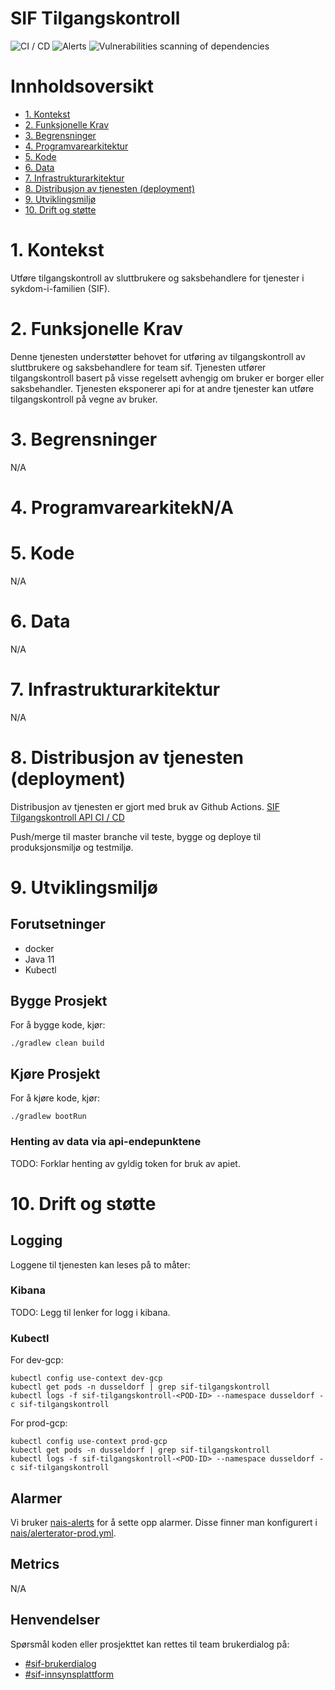 # SIF Tilgangskontroll

![CI / CD](https://github.com/navikt/sif-tilgangskontroll/workflows/CI%20/%20CD/badge.svg)
![Alerts](https://github.com/navikt/sif-tilgangskontroll/workflows/Alerts/badge.svg)
![Vulnerabilities scanning of dependencies](https://github.com/navikt/sif-tilgangskontroll/workflows/Vulnerabilities%20scanning%20of%20dependencies/badge.svg)

# Innholdsoversikt
* [1. Kontekst](#1-kontekst)
* [2. Funksjonelle Krav](#2-funksjonelle-krav)
* [3. Begrensninger](#3-begrensninger)
* [4. Programvarearkitektur](#5-programvarearkitektur)
* [5. Kode](#6-kode)
* [6. Data](#7-data)
* [7. Infrastrukturarkitektur](#8-infrastrukturarkitektur)
* [8. Distribusjon av tjenesten (deployment)](#9-distribusjon-av-tjenesten-deployment)
* [9. Utviklingsmiljø](#10-utviklingsmilj)
* [10. Drift og støtte](#11-drift-og-sttte)

# 1. Kontekst
Utføre tilgangskontroll av sluttbrukere og saksbehandlere for tjenester i sykdom-i-familien (SIF).

# 2. Funksjonelle Krav
Denne tjenesten understøtter behovet for utføring av tilgangskontroll av sluttbrukere og saksbehandlere for team sif.
Tjenesten utfører tilgangskontroll basert på visse regelsett avhengig om bruker er borger eller saksbehandler.
Tjenesten eksponerer api for at andre tjenester kan utføre tilgangskontroll på vegne av bruker.

# 3. Begrensninger
N/A

# 4. ProgramvarearkitekN/A

# 5. Kode
N/A

# 6. Data
N/A

# 7. Infrastrukturarkitektur
N/A

# 8. Distribusjon av tjenesten (deployment)
Distribusjon av tjenesten er gjort med bruk av Github Actions.
[SIF Tilgangskontroll API CI / CD](https://github.com/navikt/sif-tilgangskontroll/actions)

Push/merge til master branche vil teste, bygge og deploye til produksjonsmiljø og testmiljø.

# 9. Utviklingsmiljø
## Forutsetninger
* docker
* Java 11
* Kubectl

## Bygge Prosjekt
For å bygge kode, kjør:

```shell script
./gradlew clean build
```

## Kjøre Prosjekt
For å kjøre kode, kjør:

```shell script
./gradlew bootRun
```

### Henting av data via api-endepunktene
TODO: Forklar henting av gyldig token for bruk av apiet.

# 10. Drift og støtte
## Logging
Loggene til tjenesten kan leses på to måter:

### Kibana
TODO: Legg til lenker for logg i kibana.

### Kubectl
For dev-gcp:
```shell script
kubectl config use-context dev-gcp
kubectl get pods -n dusseldorf | grep sif-tilgangskontroll
kubectl logs -f sif-tilgangskontroll-<POD-ID> --namespace dusseldorf -c sif-tilgangskontroll
```

For prod-gcp:
```shell script
kubectl config use-context prod-gcp
kubectl get pods -n dusseldorf | grep sif-tilgangskontroll
kubectl logs -f sif-tilgangskontroll-<POD-ID> --namespace dusseldorf -c sif-tilgangskontroll
```

## Alarmer
Vi bruker [nais-alerts](https://doc.nais.io/observability/alerts) for å sette opp alarmer. Disse finner man konfigurert i [nais/alerterator-prod.yml](nais/alerterator-prod.yml).

## Metrics
N/A

## Henvendelser
Spørsmål koden eller prosjekttet kan rettes til team brukerdialog på:
* [\#sif-brukerdialog](https://nav-it.slack.com/archives/CQ7QKSHJR)
* [\#sif-innsynsplattform](https://nav-it.slack.com/archives/C013ZJTKUNB)


